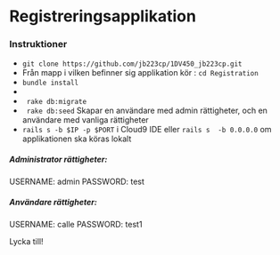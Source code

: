 # Registreringsapplikation

### Instruktioner

- ``` git clone https://github.com/jb223cp/1DV450_jb223cp.git ```
- Från mapp i vilken befinner sig applikation kör : ``` cd Registration ``` 
- ``` bundle install ```
- 
- ``` rake db:migrate```
- ``` rake db:seed```  Skapar en användare med admin rättigheter, och en användare med vanliga rättigheter
- ``` rails s -b $IP -p $PORT ``` i Cloud9 IDE eller ``` rails s  -b 0.0.0.0 ``` om applikationen ska köras lokalt

##### Administrator rättigheter:
USERNAME: admin
PASSWORD: test

##### Användare rättigheter:
USERNAME: calle
PASSWORD: test1

Lycka till!

